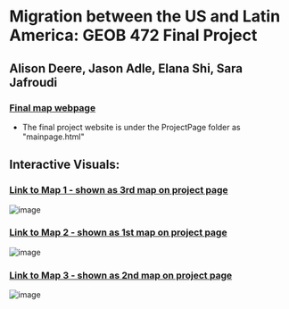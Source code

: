 # Migration between the US and Latin America: GEOB 472 Final Project

## Alison Deere, Jason Adle, Elana Shi, Sara Jafroudi


### [Final map webpage](https://ubc-geob472-spring2021.github.io/final-project-adejs/ProjectPage/mainpage.html)

* The final project website is under the ProjectPage folder as "mainpage.html"
## Interactive Visuals: 

### [Link to Map 1 - shown as 3rd map on project page](https://ubc-geob472-spring2021.github.io/final-project-adejs/Map1/map1story.html)
![image](https://user-images.githubusercontent.com/39204272/115137022-61f30180-9fd8-11eb-8056-21f6ed543b0f.png)


### [Link to Map 2 - shown as 1st map on project page](https://ubc-geob472-spring2021.github.io/final-project-adejs/Map2/map2.html)
![image](https://user-images.githubusercontent.com/39204272/115137040-8058fd00-9fd8-11eb-9ce7-465116ff280c.png)


### [Link to Map 3 - shown as 2nd map on project page](https://ubc-geob472-spring2021.github.io/final-project-adejs/Map3/map3.html)
![image](https://user-images.githubusercontent.com/39204272/115137054-8f3faf80-9fd8-11eb-99c6-d2dbe0d199e6.png)


